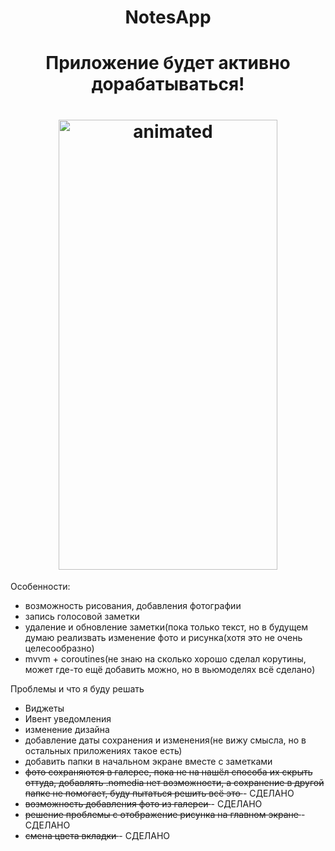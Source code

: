 <h1 align="center">NotesApp</h1>
<h1 align="center">Приложение будет активно дорабатываться!</h1>
<h1 align="center">
  <img src="https://github.com/lakinsbeast/NoteApp/blob/master/demonstr.gif" alt="animated" width="350" height="720"/>
</h1>

Особенности:
<ul>
   <li>возможность рисования, добавления фотографии</li>
   <li>запись голосовой заметки</li>
   <li>удаление и обновление заметки(пока только текст, но в будущем думаю реализвать изменение фото и рисунка(хотя это не очень целесообразно)</li>
  <li>mvvm + coroutines(не знаю на сколько хорошо сделал корутины, может где-то ещё добавить можно, но в вьюмоделях всё сделано)</li>
  </ul>
</h1>

Проблемы и что я буду решать
<ul>
  <li>Виджеты</li>
  <li>Ивент уведомления</li>
  <li>изменение дизайна</li>
  <li>добавление даты сохранения и изменения(не вижу смысла, но в остальных приложениях такое есть)</li>
  <li> добавить папки в начальном экране вместе с заметками </li>
    <li> <s> фото сохраняются в галерее, пока не на нашёл способа их скрыть оттуда, добавлять .nomedia нет возможности, а сохранение в другой папке не помогает, буду пытаться решить всё это </s> - СДЕЛАНО </li>
   <li> <s> возможность добавления фото из галереи </s> - СДЕЛАНО </li>
  <li> <s> решение проблемы с отображение рисунка на главном экране </s> - СДЕЛАНО </li>
  <li> <s> смена цвета вкладки </s> - СДЕЛАНО</li>
  </ul>
</h1>
